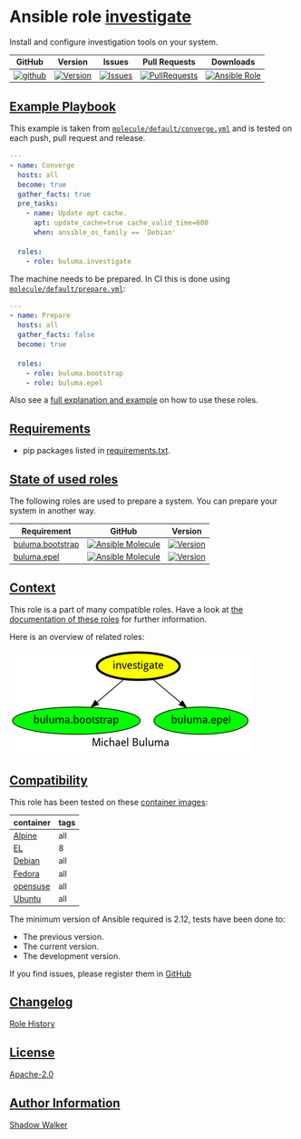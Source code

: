 # Ansible role [investigate](https://galaxy.ansible.com/ui/standalone/roles/buluma/investigate/documentation)

Install and configure investigation tools on your system.

|GitHub|Version|Issues|Pull Requests|Downloads|
|------|-------|------|-------------|---------|
|[![github](https://github.com/buluma/ansible-role-investigate/actions/workflows/molecule.yml/badge.svg)](https://github.com/buluma/ansible-role-investigate/actions/workflows/molecule.yml)|[![Version](https://img.shields.io/github/release/buluma/ansible-role-investigate.svg)](https://github.com/buluma/ansible-role-investigate/releases/)|[![Issues](https://img.shields.io/github/issues/buluma/ansible-role-investigate.svg)](https://github.com/buluma/ansible-role-investigate/issues/)|[![PullRequests](https://img.shields.io/github/issues-pr-closed-raw/buluma/ansible-role-investigate.svg)](https://github.com/buluma/ansible-role-investigate/pulls/)|[![Ansible Role](https://img.shields.io/ansible/role/d/buluma/investigate)](https://galaxy.ansible.com/ui/standalone/roles/buluma/investigate/documentation)|

## [Example Playbook](#example-playbook)

This example is taken from [`molecule/default/converge.yml`](https://github.com/buluma/ansible-role-investigate/blob/master/molecule/default/converge.yml) and is tested on each push, pull request and release.

```yaml
---
- name: Converge
  hosts: all
  become: true
  gather_facts: true
  pre_tasks:
    - name: Update apt cache.
      apt: update_cache=true cache_valid_time=600
      when: ansible_os_family == 'Debian'

  roles:
    - role: buluma.investigate
```

The machine needs to be prepared. In CI this is done using [`molecule/default/prepare.yml`](https://github.com/buluma/ansible-role-investigate/blob/master/molecule/default/prepare.yml):

```yaml
---
- name: Prepare
  hosts: all
  gather_facts: false
  become: true

  roles:
    - role: buluma.bootstrap
    - role: buluma.epel
```

Also see a [full explanation and example](https://buluma.github.io/how-to-use-these-roles.html) on how to use these roles.


## [Requirements](#requirements)

- pip packages listed in [requirements.txt](https://github.com/buluma/ansible-role-investigate/blob/master/requirements.txt).

## [State of used roles](#state-of-used-roles)

The following roles are used to prepare a system. You can prepare your system in another way.

| Requirement | GitHub | Version |
|-------------|--------|--------|
|[buluma.bootstrap](https://galaxy.ansible.com/buluma/bootstrap)|[![Ansible Molecule](https://github.com/buluma/ansible-role-bootstrap/actions/workflows/molecule.yml/badge.svg)](https://github.com/buluma/ansible-role-bootstrap/actions/workflows/molecule.yml)|[![Version](https://img.shields.io/github/release/buluma/ansible-role-bootstrap.svg)](https://github.com/shadowwalker/ansible-role-bootstrap)|
|[buluma.epel](https://galaxy.ansible.com/buluma/epel)|[![Ansible Molecule](https://github.com/buluma/ansible-role-epel/actions/workflows/molecule.yml/badge.svg)](https://github.com/buluma/ansible-role-epel/actions/workflows/molecule.yml)|[![Version](https://img.shields.io/github/release/buluma/ansible-role-epel.svg)](https://github.com/shadowwalker/ansible-role-epel)|

## [Context](#context)

This role is a part of many compatible roles. Have a look at [the documentation of these roles](https://buluma.github.io/) for further information.

Here is an overview of related roles:

![dependencies](https://raw.githubusercontent.com/buluma/ansible-role-investigate/png/requirements.png "Dependencies")

## [Compatibility](#compatibility)

This role has been tested on these [container images](https://hub.docker.com/u/buluma):

|container|tags|
|---------|----|
|[Alpine](https://hub.docker.com/r/buluma/alpine)|all|
|[EL](https://hub.docker.com/r/buluma/enterpriselinux)|8|
|[Debian](https://hub.docker.com/r/buluma/debian)|all|
|[Fedora](https://hub.docker.com/r/buluma/fedora)|all|
|[opensuse](https://hub.docker.com/r/buluma/opensuse)|all|
|[Ubuntu](https://hub.docker.com/r/buluma/ubuntu)|all|

The minimum version of Ansible required is 2.12, tests have been done to:

- The previous version.
- The current version.
- The development version.

If you find issues, please register them in [GitHub](https://github.com/buluma/ansible-role-investigate/issues)

## [Changelog](#changelog)

[Role History](https://github.com/buluma/ansible-role-investigate/blob/master/CHANGELOG.md)

## [License](#license)

[Apache-2.0](https://github.com/buluma/ansible-role-investigate/blob/master/LICENSE)

## [Author Information](#author-information)

[Shadow Walker](https://buluma.github.io/)

